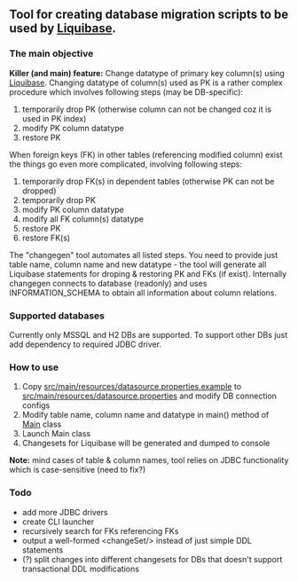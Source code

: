 ## Tool for creating database migration scripts to be used by [Liquibase](https://www.liquibase.org/).

### The main objective
**Killer (and main) feature:** Change datatype of primary key column(s) using [Liquibase](https://www.liquibase.org/).
Changing datatype of column(s) used as PK is a rather complex procedure which involves following steps (may be DB-specific):
1. temporarily drop PK (otherwise column can not be changed coz it is used in PK index)
2. modify PK column datatype
3. restore PK

When foreign keys (FK) in other tables (referencing modified column) exist the things go even more complicated, involving
following steps:
1. temporarily drop FK(s) in dependent tables (otherwise PK can not be dropped)
2. temporarily drop PK
3. modify PK column datatype
4. modify all FK column(s) datatype
5. restore PK
6. restore FK(s)

The "changegen" tool automates all listed steps. You need to provide just table name, column name and new datatype -
 the tool will generate all Liquibase statements for droping & restoring PK and FKs (if exist).
Internally changegen connects to database (readonly) and uses INFORMATION_SCHEMA to obtain all information about column relations.

### Supported databases
Currently only MSSQL and H2 DBs are supported. To support other DBs just add dependency to required JDBC driver.


### How to use
1. Copy [src/main/resources/datasource.properties.example](src/main/resources/datasource.properties.example) to
[src/main/resources/datasource.properties](src/main/resources/datasource.properties) and modify DB connection configs
2. Modify table name, column name and datatype in main() method of [Main](src/main/java/io/github/sunlaud/changegen/Main.java) class
3. Launch Main class
4. Changesets for Liquibase will be generated and dumped to console

**Note:** mind cases of table & column names, tool relies on JDBC functionality which is case-sensitive (need to fix?)

### Todo
* add more JDBC drivers
* create CLI launcher
* recursively search for FKs referencing FKs
* output a well-formed &lt;changeSet/&gt; instead of just simple DDL statements
* (?) split changes into different changesets for DBs that doesn't support transactional DDL modifications
